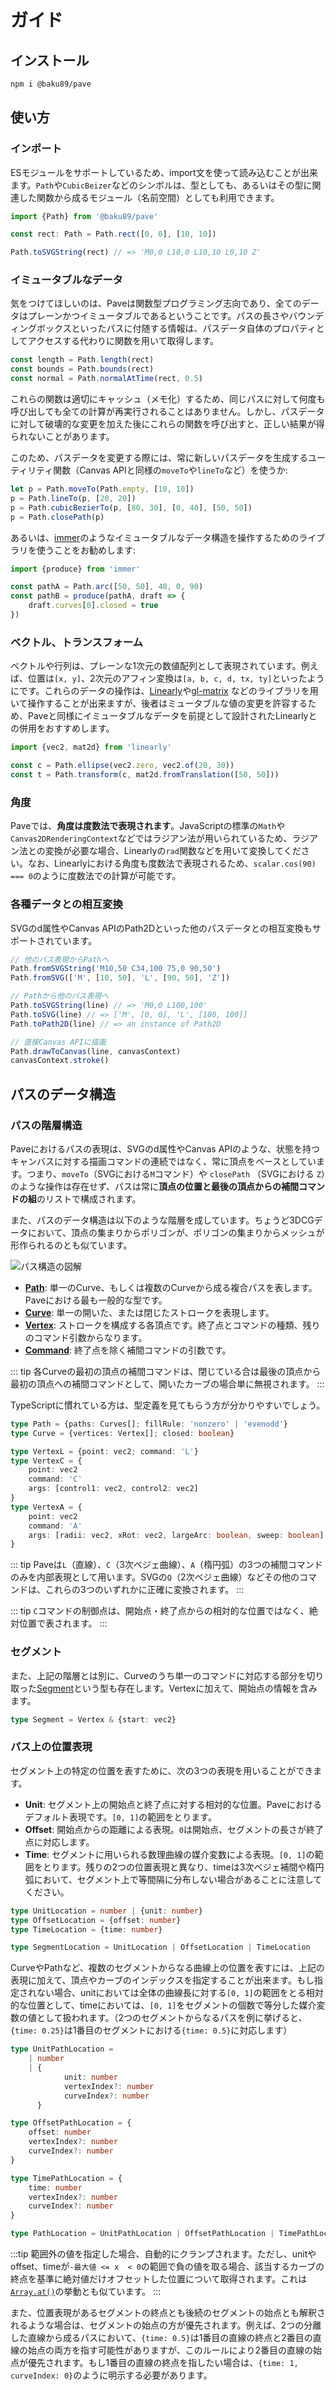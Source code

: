 # ガイド

## インストール

```sh
npm i @baku89/pave
```

## 使い方

### インポート

ESモジュールをサポートしているため、import文を使って読み込むことが出来ます。`Path`や`CubicBeizer`などのシンボルは、型としても、あるいはその型に関連した関数から成るモジュール（名前空間）としても利用できます。

```ts
import {Path} from '@baku89/pave'

const rect: Path = Path.rect([0, 0], [10, 10])

Path.toSVGString(rect) // => 'M0,0 L10,0 L10,10 L0,10 Z'
```

### イミュータブルなデータ

気をつけてほしいのは、Paveは関数型プログラミング志向であり、全てのデータはプレーンかつイミュータブルであるということです。パスの長さやバウンディングボックスといったパスに付随する情報は、パスデータ自体のプロパティとしてアクセスする代わりに関数を用いて取得します。

```ts
const length = Path.length(rect)
const bounds = Path.bounds(rect)
const normal = Path.normalAtTime(rect, 0.5)
```

これらの関数は適切にキャッシュ（メモ化）するため、同じパスに対して何度も呼び出しても全ての計算が再実行されることはありません。しかし、パスデータに対して破壊的な変更を加えた後にこれらの関数を呼び出すと、正しい結果が得られないことがあります。

このため、パスデータを変更する際には、常に新しいパスデータを生成するユーティリティ関数（Canvas APIと同様の`moveTo`や`lineTo`など）を使うか:

```ts
let p = Path.moveTo(Path.empty, [10, 10])
p = Path.lineTo(p, [20, 20])
p = Path.cubicBezierTo(p, [80, 30], [0, 40], [50, 50])
p = Path.closePath(p)
```

あるいは、[immer](https://immerjs.github.io/immer/)のようなイミュータブルなデータ構造を操作するためのライブラリを使うことをお勧めします:

```ts
import {produce} from 'immer'

const pathA = Path.arc([50, 50], 40, 0, 90)
const pathB = produce(pathA, draft => {
	draft.curves[0].closed = true
})
```

### ベクトル、トランスフォーム

ベクトルや行列は、プレーンな1次元の数値配列として表現されています。例えば、位置は`[x, y]`、2次元のアフィン変換は`[a, b, c, d, tx, ty]`といったようにです。これらのデータの操作は、[Linearly](https://baku89.github.io/linearly)や[gl-matrix](https://glmatrix.net/) などのライブラリを用いて操作することが出来ますが、後者はミュータブルな値の変更を許容するため、Paveと同様にイミュータブルなデータを前提として設計されたLinearlyとの併用をおすすめします。

```ts
import {vec2, mat2d} from 'linearly'

const c = Path.ellipse(vec2.zero, vec2.of(20, 30))
const t = Path.transform(c, mat2d.fromTranslation([50, 50]))
```

### 角度

Paveでは、**角度は度数法で表現されます**。JavaScriptの標準の`Math`や`Canvas2DRenderingContext`などではラジアン法が用いられているため、ラジアン法との変換が必要な場合、Linearlyの`rad`関数などを用いて変換してください。なお、Linearlyにおける角度も度数法で表現されるため、`scalar.cos(90) === 0`のように度数法での計算が可能です。

### 各種データとの相互変換

SVGのd属性やCanvas APIのPath2Dといった他のパスデータとの相互変換もサポートされています。

```ts
// 他のパス表現からPathへ
Path.fromSVGString('M10,50 C34,100 75,0 90,50')
Path.fromSVG(['M', [10, 50], 'L', [90, 50], 'Z'])

// Pathから他のパス表現へ
Path.toSVGString(line) // => 'M0,0 L100,100'
Path.toSVG(line) // => ['M', [0, 0], 'L', [100, 100]]
Path.toPath2D(line) // => an instance of Path2D

// 直接Canvas APIに描画
Path.drawToCanvas(line, canvasContext)
canvasContext.stroke()
```

## パスのデータ構造

### パスの階層構造

Paveにおけるパスの表現は、SVGのd属性やCanvas APIのような、状態を持つキャンバスに対する描画コマンドの連続ではなく、常に頂点をベースとしています。つまり、`moveTo`（SVGにおける`M`コマンド）や `closePath` （SVGにおける `Z`）のような操作は存在せず、パスは常に**頂点の位置と最後の頂点からの補間コマンドの組**のリストで構成されます。

また、パスのデータ構造は以下のような階層を成しています。ちょうど3DCGデータにおいて、頂点の集まりからポリゴンが、ポリゴンの集まりからメッシュが形作られるのとも似ています。

<img class='diagram' src='../path_structure.svg' alt='パス構造の図解' />

- [**Path**](./api/interfaces/Path): 単一のCurve、もしくは複数のCurveから成る複合パスを表します。Paveにおける最も一般的な型です。
- [**Curve**](./api/interfaces/Curve): 単一の開いた、または閉じたストロークを表現します。
- [**Vertex**](./api/#vertex): ストロークを構成する各頂点です。終了点とコマンドの種類、残りのコマンド引数からなります。
- [**Command**](./api#command): 終了点を除く補間コマンドの引数です。

::: tip
各Curveの最初の頂点の補間コマンドは、閉じている合は最後の頂点から最初の頂点への補間コマンドとして、開いたカーブの場合単に無視されます。
:::

TypeScriptに慣れている方は、型定義を見てもらう方が分かりやすいでしょう。

```ts
type Path = {paths: Curves[]; fillRule: 'nonzero' | 'evenodd'}
type Curve = {vertices: Vertex[]; closed: boolean}

type VertexL = {point: vec2; command: 'L'}
type VertexC = {
	point: vec2
	command: 'C'
	args: [control1: vec2, control2: vec2]
}
type VertexA = {
	point: vec2
	command: 'A'
	args: [radii: vec2, xRot: vec2, largeArc: boolean, sweep: boolean]
}
```

::: tip
Paveは`L`（直線）、`C`（3次ベジェ曲線）、`A`（楕円弧）の3つの補間コマンドのみを内部表現として用います。SVGの`Q`（2次ベジェ曲線）などその他のコマンドは、これらの3つのいずれかに正確に変換されます。
:::

::: tip
`C`コマンドの制御点は、開始点・終了点からの相対的な位置ではなく、絶対位置で表されます。
:::

### セグメント

また、上記の階層とは別に、Curveのうち単一のコマンドに対応する部分を切り取った[Segment](./api/interfaces/Segment)という型も存在します。Vertexに加えて、開始点の情報を含みます。

```ts
type Segment = Vertex & {start: vec2}
```

### パス上の位置表現

セグメント上の特定の位置を表すために、次の3つの表現を用いることができます。

- **Unit**: セグメント上の開始点と終了点に対する相対的な位置。Paveにおけるデフォルト表現です。`[0, 1]`の範囲をとります。
- **Offset**: 開始点からの距離による表現。`0`は開始点、セグメントの長さが終了点に対応します。
- **Time**: セグメントに用いられる数理曲線の媒介変数による表現。`[0, 1]`の範囲をとります。残りの2つの位置表現と異なり、timeは3次ベジェ補間や楕円弧において、セグメント上で等間隔に分布しない場合があることに注意してください。

```ts
type UnitLocation = number | {unit: number}
type OffsetLocation = {offset: number}
type TimeLocation = {time: number}

type SegmentLocation = UnitLocation | OffsetLocation | TimeLocation
```

CurveやPathなど、複数のセグメントからなる曲線上の位置を表すには、上記の表現に加えて、頂点やカーブのインデックスを指定することが出来ます。もし指定されない場合、unitにおいては全体の曲線長に対する`[0, 1]`の範囲をとる相対的な位置として、timeにおいては、`[0, 1]`をセグメントの個数で等分した媒介変数の値として扱われます。（2つのセグメントからなるパスを例に挙げると、`{time: 0.25}`は1番目のセグメントにおける`{time: 0.5}`に対応します）

```ts
type UnitPathLocation =
	| number
	| {
			unit: number
			vertexIndex?: number
			curveIndex?: number
	  }

type OffsetPathLocation = {
	offset: number
	vertexIndex?: number
	curveIndex?: number
}

type TimePathLocation = {
	time: number
	vertexIndex?: number
	curveIndex?: number
}

type PathLocation = UnitPathLocation | OffsetPathLocation | TimePathLocation
```

:::tip
範囲外の値を指定した場合、自動的にクランプされます。ただし、unitやoffset、timeが`-最大値 <= x  < 0`の範囲で負の値を取る場合、該当するカーブの終点を基準に絶対値だけオフセットした位置について取得されます。これは[`Array.at()`](https://developer.mozilla.org/en-US/docs/Web/JavaScript/Reference/Global_Objects/Array/at)の挙動とも似ています。
:::

また、位置表現があるセグメントの終点とも後続のセグメントの始点とも解釈されるような場合は、セグメントの始点の方が優先されます。例えば、2つの分離した直線から成るパスにおいて、`{time: 0.5}`は1番目の直線の終点と2番目の直線の始点の両方を指す可能性がありますが、このルールにより2番目の直線の始点が優先されます。もし1番目の直線の終点を指したい場合は、`{time: 1, curveIndex: 0}`のように明示する必要があります。
